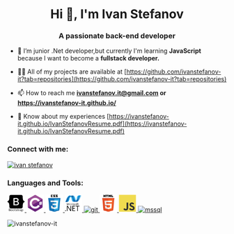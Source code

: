 <h1 align="center">Hi 👋, I'm Ivan Stefanov</h1>
<h3 align="center">A passionate back-end developer</h3>

- 🌱 I’m junior .Net developer,but currently I'm learning **JavaScript** because I want to become a **fullstack developer.**

- 👨‍💻 All of my projects are available at [https://github.com/ivanstefanov-it?tab=repositories](https://github.com/ivanstefanov-it?tab=repositories)

- 📫 How to reach me **ivanstefanov.it@gmail.com or https://ivanstefanov-it.github.io/**

- 📄 Know about my experiences [https://ivanstefanov-it.github.io/IvanStefanovResume.pdf](https://ivanstefanov-it.github.io/IvanStefanovResume.pdf)

<h3 align="left">Connect with me:</h3>
<p align="left">
<a href="https://linkedin.com/in/ivan stefanov" target="blank"><img align="center" src="https://raw.githubusercontent.com/rahuldkjain/github-profile-readme-generator/master/src/images/icons/Social/linked-in-alt.svg" alt="ivan stefanov" height="30" width="40" /></a>
</p>

<h3 align="left">Languages and Tools:</h3>
<p align="left"> <a href="https://getbootstrap.com" target="_blank" rel="noreferrer"> <img src="https://raw.githubusercontent.com/devicons/devicon/master/icons/bootstrap/bootstrap-plain-wordmark.svg" alt="bootstrap" width="40" height="40"/> </a> <a href="https://www.w3schools.com/cs/" target="_blank" rel="noreferrer"> <img src="https://raw.githubusercontent.com/devicons/devicon/master/icons/csharp/csharp-original.svg" alt="csharp" width="40" height="40"/> </a> <a href="https://www.w3schools.com/css/" target="_blank" rel="noreferrer"> <img src="https://raw.githubusercontent.com/devicons/devicon/master/icons/css3/css3-original-wordmark.svg" alt="css3" width="40" height="40"/> </a> <a href="https://dotnet.microsoft.com/" target="_blank" rel="noreferrer"> <img src="https://raw.githubusercontent.com/devicons/devicon/master/icons/dot-net/dot-net-original-wordmark.svg" alt="dotnet" width="40" height="40"/> </a> <a href="https://git-scm.com/" target="_blank" rel="noreferrer"> <img src="https://www.vectorlogo.zone/logos/git-scm/git-scm-icon.svg" alt="git" width="40" height="40"/> </a> <a href="https://www.w3.org/html/" target="_blank" rel="noreferrer"> <img src="https://raw.githubusercontent.com/devicons/devicon/master/icons/html5/html5-original-wordmark.svg" alt="html5" width="40" height="40"/> </a> <a href="https://developer.mozilla.org/en-US/docs/Web/JavaScript" target="_blank" rel="noreferrer"> <img src="https://raw.githubusercontent.com/devicons/devicon/master/icons/javascript/javascript-original.svg" alt="javascript" width="40" height="40"/> </a> <a href="https://www.microsoft.com/en-us/sql-server" target="_blank" rel="noreferrer"> <img src="https://www.svgrepo.com/show/303229/microsoft-sql-server-logo.svg" alt="mssql" width="40" height="40"/> </a> </p>

<p><img align="center" src="[https://github-readme-stats.vercel.app/api/top-langs?username=ivanstefanov-it&show_icons=true&locale=en&layout=compact](https://github-readme-stats.vercel.app/api/top-langs/?username=ivanstefanov-it&theme=gotham)" alt="ivanstefanov-it" /></p>
